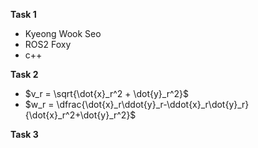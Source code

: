 **Task 1**
- Kyeong Wook Seo
- ROS2 Foxy
- c++

**Task 2**
- $v_r = \sqrt{\dot{x}_r^2 + \dot{y}_r^2}$
- $w_r = \dfrac{\dot{x}_r\ddot{y}_r-\ddot{x}_r\dot{y}_r}{\dot{x}_r^2+\dot{y}_r^2}$

**Task 3**
